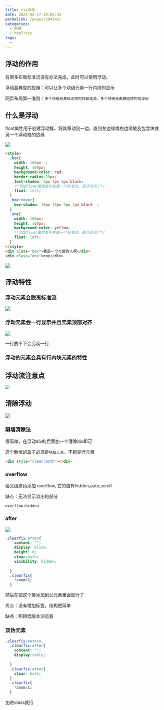 ```yaml
---
title: css浮动
date: 2021-05-17 19:04:43
permalink: /pages/2943a2/
categories:
  - 前端
  - html+css
tags:
  - 
---
```



## 浮动的作用

有很多布局标准流没有办法完成，此时可以使用浮动，

浮动最典型的应用：可以让多个块级元素一行内排列显示

网页布局第一准则：`多个块级元素纵向排列找标准流，多个块级元素横向排列找浮动`

## 什么是浮动

float属性用于创建浮动框，将其移动到一边，直到左边缘或右边缘触及包含块或另一个浮动框的边缘

![](https://gitee.com/lukexiaoasusual/images/raw/master/img/20210413191409.png)

```html
<style>
  .box{
    width: 100px  ;
    height: 100px;
    background-color: red;
    border-radius:20px;
    text-shadow: 2px 2px 3px black;
    /*添加float属性就不在是一个标准流，是浮动流了*/
    float: left;
  }  
  .box:hover{
    box-shadow: 10px 10px 5px 2px black  ;
  }
  .one{
    width: 100px;
    height: 100px;
    background-color: yellow;
    /*添加float属性就不在是一个标准流，是浮动流了*/
    float: left;
  }
</style>
<div class="box">我是一个可爱的人啊</div>
<div class="one">one</div>
```

![](https://gitee.com/lukexiaoasusual/images/raw/master/img/20210413192016.png)

## 浮动特性

### 浮动元素会脱离标准流

![](https://gitee.com/lukexiaoasusual/images/raw/master/img/20210413192556.png)

### 浮动元素会一行显示并且元素顶部对齐

![](https://gitee.com/lukexiaoasusual/images/raw/master/img/20210413200515.png)

一行放不下会另起一行

### 浮动的元素会具有行内块元素的特性

## 浮动流注意点

<img src="https://gitee.com/lukexiaoasusual/images/raw/master/img/20210414074024.png" style="zoom:80%;" />

## 清除浮动

![](https://gitee.com/lukexiaoasusual/images/raw/master/img/20210414090824.png)

### 隔墙清除法

很简单，在浮动div的后面加一个清除div即可

这个新增的盒子必须是`块级元素`，不能是行元素

```html
<div style="clear:both"></div>
```

### overflow

给父级原色添加 overflow,  它的值有hidden,auto,scroll

缺点：无法显示溢出的部分

```
overflow:hidden
```

### after

![](https://gitee.com/lukexiaoasusual/images/raw/master/img/20210414092513.png)

```css
.clearfix:after{
    content: "";
    display: block;
    height: 0;
    clear:both;
    visibility: hidden;   
    
  }
  .clearfix{
    *zoom:1;
  }
```

然后在把这个类添加到父元素里面就行了

优点：没有增加标签，结构更简单

缺点：照顾低版本浏览器

### 双伪元素

```css
.clearfix:before,
  .clearfix:after{
    content: "";
    display:table;
    
  }
  .clearfix:after{
    clear: both;
  }
  .clearfix{
    *zoom:1;
  }
```

加进class就行

